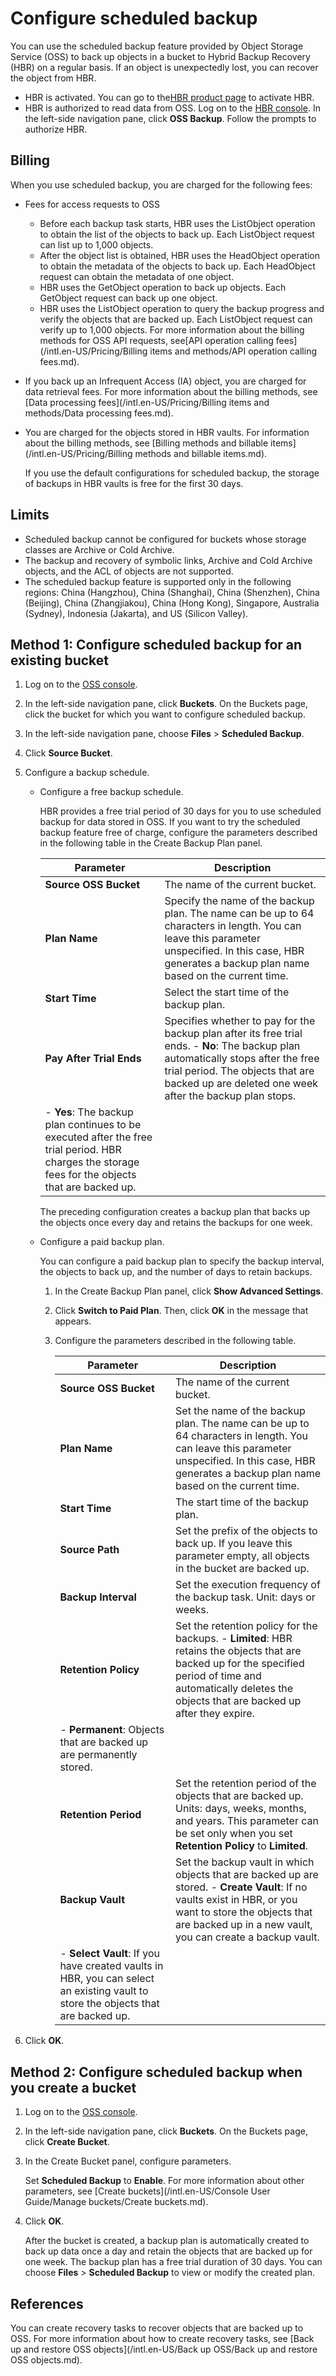# Configure scheduled backup

You can use the scheduled backup feature provided by Object Storage Service \(OSS\) to back up objects in a bucket to Hybrid Backup Recovery \(HBR\) on a regular basis. If an object is unexpectedly lost, you can recover the object from HBR.

-   HBR is activated. You can go to the[HBR product page](https://www.alibabacloud.com/zh/products/hybrid-backup-recovery) to activate HBR.
-   HBR is authorized to read data from OSS. Log on to the [HBR console](https://hbr.console.aliyun.com). In the left-side navigation pane, click **OSS Backup**. Follow the prompts to authorize HBR.

## Billing

When you use scheduled backup, you are charged for the following fees:

-   Fees for access requests to OSS

    -   Before each backup task starts, HBR uses the ListObject operation to obtain the list of the objects to back up. Each ListObject request can list up to 1,000 objects.
    -   After the object list is obtained, HBR uses the HeadObject operation to obtain the metadata of the objects to back up. Each HeadObject request can obtain the metadata of one object.
    -   HBR uses the GetObject operation to back up objects. Each GetObject request can back up one object.
    -   HBR uses the ListObject operation to query the backup progress and verify the objects that are backed up. Each ListObject request can verify up to 1,000 objects.
    For more information about the billing methods for OSS API requests, see[API operation calling fees](/intl.en-US/Pricing/Billing items and methods/API operation calling fees.md).

-   If you back up an Infrequent Access \(IA\) object, you are charged for data retrieval fees. For more information about the billing methods, see [Data processing fees](/intl.en-US/Pricing/Billing items and methods/Data processing fees.md).
-   You are charged for the objects stored in HBR vaults. For information about the billing methods, see [Billing methods and billable items](/intl.en-US/Pricing/Billing methods and billable items.md).

    If you use the default configurations for scheduled backup, the storage of backups in HBR vaults is free for the first 30 days.


## Limits

-   Scheduled backup cannot be configured for buckets whose storage classes are Archive or Cold Archive.
-   The backup and recovery of symbolic links, Archive and Cold Archive objects, and the ACL of objects are not supported.
-   The scheduled backup feature is supported only in the following regions: China \(Hangzhou\), China \(Shanghai\), China \(Shenzhen\), China \(Beijing\), China \(Zhangjiakou\), China \(Hong Kong\), Singapore, Australia \(Sydney\), Indonesia \(Jakarta\), and US \(Silicon Valley\).

## Method 1: Configure scheduled backup for an existing bucket

1.  Log on to the [OSS console](https://oss.console.aliyun.com/).

2.  In the left-side navigation pane, click **Buckets**. On the Buckets page, click the bucket for which you want to configure scheduled backup.

3.  In the left-side navigation pane, choose **Files** \> **Scheduled Backup**.

4.  Click **Source Bucket**.

5.  Configure a backup schedule.

    -   Configure a free backup schedule.

        HBR provides a free trial period of 30 days for you to use scheduled backup for data stored in OSS. If you want to try the scheduled backup feature free of charge, configure the parameters described in the following table in the Create Backup Plan panel.

        |Parameter|Description|
        |---------|-----------|
        |**Source OSS Bucket**|The name of the current bucket.|
        |**Plan Name**|Specify the name of the backup plan. The name can be up to 64 characters in length. You can leave this parameter unspecified. In this case, HBR generates a backup plan name based on the current time. |
        |**Start Time**|Select the start time of the backup plan.|
        |**Pay After Trial Ends**|Specifies whether to pay for the backup plan after its free trial ends.         -   **No**: The backup plan automatically stops after the free trial period. The objects that are backed up are deleted one week after the backup plan stops.
        -   **Yes**: The backup plan continues to be executed after the free trial period. HBR charges the storage fees for the objects that are backed up. |

        The preceding configuration creates a backup plan that backs up the objects once every day and retains the backups for one week.

    -   Configure a paid backup plan.

        You can configure a paid backup plan to specify the backup interval, the objects to back up, and the number of days to retain backups.

        1.  In the Create Backup Plan panel, click **Show Advanced Settings**.
        2.  Click **Switch to Paid Plan**. Then, click **OK** in the message that appears.
        3.  Configure the parameters described in the following table.

            |Parameter|Description|
            |---------|-----------|
            |**Source OSS Bucket**|The name of the current bucket.|
            |**Plan Name**|Set the name of the backup plan. The name can be up to 64 characters in length. You can leave this parameter unspecified. In this case, HBR generates a backup plan name based on the current time. |
            |**Start Time**|The start time of the backup plan.|
            |**Source Path**|Set the prefix of the objects to back up. If you leave this parameter empty, all objects in the bucket are backed up.|
            |**Backup Interval**|Set the execution frequency of the backup task. Unit: days or weeks.|
            |**Retention Policy**|Set the retention policy for the backups.             -   **Limited**: HBR retains the objects that are backed up for the specified period of time and automatically deletes the objects that are backed up after they expire.
            -   **Permanent**: Objects that are backed up are permanently stored. |
            |**Retention Period**|Set the retention period of the objects that are backed up. Units: days, weeks, months, and years. This parameter can be set only when you set **Retention Policy** to **Limited**. |
            |**Backup Vault**|Set the backup vault in which objects that are backed up are stored.             -   **Create Vault**: If no vaults exist in HBR, or you want to store the objects that are backed up in a new vault, you can create a backup vault.
            -   **Select Vault**: If you have created vaults in HBR, you can select an existing vault to store the objects that are backed up. |

6.  Click **OK**.


## Method 2: Configure scheduled backup when you create a bucket

1.  Log on to the [OSS console](https://oss.console.aliyun.com/).

2.  In the left-side navigation pane, click **Buckets**. On the Buckets page, click **Create Bucket**.

3.  In the Create Bucket panel, configure parameters.

    Set **Scheduled Backup** to **Enable**. For more information about other parameters, see [Create buckets](/intl.en-US/Console User Guide/Manage buckets/Create buckets.md).

4.  Click **OK**.

    After the bucket is created, a backup plan is automatically created to back up data once a day and retain the objects that are backed up for one week. The backup plan has a free trial duration of 30 days. You can choose **Files** \> **Scheduled Backup** to view or modify the created plan.


## References

You can create recovery tasks to recover objects that are backed up to OSS. For more information about how to create recovery tasks, see [Back up and restore OSS objects](/intl.en-US/Back up OSS/Back up and restore OSS objects.md).

